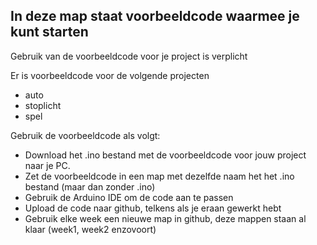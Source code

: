 ## In deze map staat voorbeeldcode waarmee je kunt starten

Gebruik van de voorbeeldcode voor je project is verplicht

Er is voorbeeldcode voor de volgende projecten
* auto
* stoplicht
* spel

Gebruik de voorbeeldcode als volgt:
* Download het .ino bestand met de voorbeeldcode voor jouw project naar je PC.
* Zet de voorbeeldcode in een map met dezelfde naam het het .ino bestand (maar dan zonder .ino)
* Gebruik de Arduino IDE om de code aan te passen
* Upload de code naar github, telkens als je eraan gewerkt hebt
* Gebruik elke week een nieuwe map in github, deze mappen staan al klaar (week1, week2 enzovoort)


